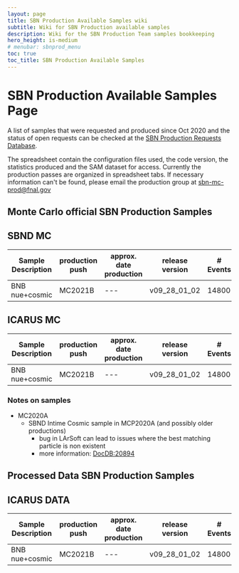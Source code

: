 ```yaml
---
layout: page
title: SBN Production Available Samples wiki
subtitle: Wiki for SBN Production available samples
description: Wiki for the SBN Production Team samples bookkeeping 
hero_height: is-medium
# menubar: sbnprod_menu
toc: true
toc_title: SBN Production Available Samples
---
```




SBN Production Available Samples Page
==========================================

A list of samples that were requested and produced since Oct 2020 and the status of open requests can be checked at the [SBN Production Requests Database](https://docs.google.com/spreadsheets/d/17mFPGsP7gw4GRLSCwIL15QrtUnLVri_2k2Wjzhd6Ork/edit?usp=sharing). 

The spreadsheet contain the configuration files used, the code version, the statistics produced and the SAM dataset for access. Currently the production passes are organized in spreadsheet tabs. If necessary information can't be found, please email the production group at [sbn-mc-prod@fnal.gov](sbn-mc-prod@fnal.gov)


Monte Carlo official SBN Production Samples
--------------------------

SBND MC
--------------------------

| Sample Description | production push | approx. date production | release version | # Events | Samweb definitions per stage: | reco2 files | calibration ntuples | CAF analysis files | Notes |   
| --- | --- | --- | --- | --- | --- | --- | --- | --- | --- |
| BNB nue+cosmic | MC2021B | --- | v09_28_01_02 | 14800 | --- | official_MC2021Bv1_prodoverlay_corsika_cosmics_proton_genie_nu_spill_gsimple-configh-v1_tpc_reco2_sbnd | hists_official_MC2021Bv1_prodoverlay_corsika_cosmics_proton_genie_nu_spill_gsimple-configh-v1_tpc_reco2_sbnd | official_MC2021Bv1_prodoverlay_corsika_cosmics_proton_genie_nu_spill_gsimple-configh-v1_tpc_reco2_caf_sbnd | test tes |  |                


ICARUS MC
--------------------------

| Sample Description | production push | approx. date production | release version | # Events | Samweb definitions per stage: | reco2 files | calibration ntuples | CAF analysis files | Notes |   
| --- | --- | --- | --- | --- | --- | --- | --- | --- | --- |
| BNB nue+cosmic | MC2021B | --- | v09_28_01_02 | 14800 | --- | official_MC2021Bv1_prodoverlay_corsika_cosmics_proton_genie_nu_spill_gsimple-configh-v1_tpc_reco2_sbnd | hists_official_MC2021Bv1_prodoverlay_corsika_cosmics_proton_genie_nu_spill_gsimple-configh-v1_tpc_reco2_sbnd | official_MC2021Bv1_prodoverlay_corsika_cosmics_proton_genie_nu_spill_gsimple-configh-v1_tpc_reco2_caf_sbnd | test tes |  |                


### Notes on samples ###
* MC2020A
  * SBND Intime Cosmic sample in MCP2020A (and possibly older productions)
    * bug in LArSoft can lead to issues where the best matching particle is non existent
    * more information: [DocDB:20894](https://sbn-docdb.fnal.gov/cgi-bin/private/ShowDocument?docid=20894) 

Processed Data SBN Production Samples
--------------------------

ICARUS DATA
--------------------------

| Sample Description | production push | approx. date production | release version | # Events | Samweb definitions per stage: | reco2 files | calibration ntuples | CAF analysis files | Notes |   
| --- | --- | --- | --- | --- | --- | --- | --- | --- | --- |
| BNB nue+cosmic | MC2021B | --- | v09_28_01_02 | 14800 | --- | official_MC2021Bv1_prodoverlay_corsika_cosmics_proton_genie_nu_spill_gsimple-configh-v1_tpc_reco2_sbnd | hists_official_MC2021Bv1_prodoverlay_corsika_cosmics_proton_genie_nu_spill_gsimple-configh-v1_tpc_reco2_sbnd | official_MC2021Bv1_prodoverlay_corsika_cosmics_proton_genie_nu_spill_gsimple-configh-v1_tpc_reco2_caf_sbnd | test tes |  |                

